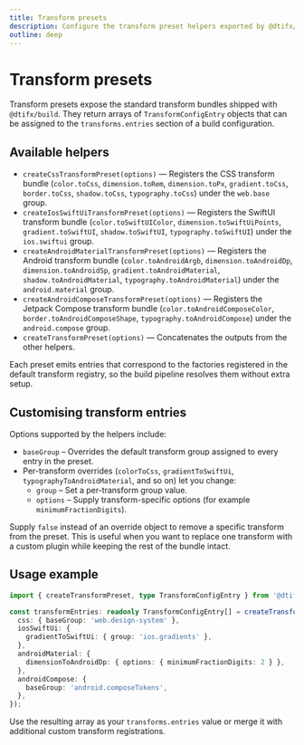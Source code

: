 ```yaml
---
title: Transform presets
description: Configure the transform preset helpers exported by @dtifx/build.
outline: deep
---
```


# Transform presets

Transform presets expose the standard transform bundles shipped with `@dtifx/build`. They return
arrays of `TransformConfigEntry` objects that can be assigned to the `transforms.entries` section of
a build configuration.

## Available helpers

- `createCssTransformPreset(options)` — Registers the CSS transform bundle (`color.toCss`,
  `dimension.toRem`, `dimension.toPx`, `gradient.toCss`, `border.toCss`, `shadow.toCss`,
  `typography.toCss`) under the `web.base` group.
- `createIosSwiftUiTransformPreset(options)` — Registers the SwiftUI transform bundle
  (`color.toSwiftUIColor`, `dimension.toSwiftUiPoints`, `gradient.toSwiftUI`, `shadow.toSwiftUI`,
  `typography.toSwiftUI`) under the `ios.swiftui` group.
- `createAndroidMaterialTransformPreset(options)` — Registers the Android transform bundle
  (`color.toAndroidArgb`, `dimension.toAndroidDp`, `dimension.toAndroidSp`,
  `gradient.toAndroidMaterial`, `shadow.toAndroidMaterial`, `typography.toAndroidMaterial`) under
  the `android.material` group.
- `createAndroidComposeTransformPreset(options)` — Registers the Jetpack Compose transform bundle
  (`color.toAndroidComposeColor`, `border.toAndroidComposeShape`, `typography.toAndroidCompose`)
  under the `android.compose` group.
- `createTransformPreset(options)` — Concatenates the outputs from the other helpers.

Each preset emits entries that correspond to the factories registered in the default transform
registry, so the build pipeline resolves them without extra setup.

## Customising transform entries

Options supported by the helpers include:

- `baseGroup` – Overrides the default transform group assigned to every entry in the preset.
- Per-transform overrides (`colorToCss`, `gradientToSwiftUi`, `typographyToAndroidMaterial`, and so
  on) let you change:
  - `group` – Set a per-transform group value.
  - `options` – Supply transform-specific options (for example `minimumFractionDigits`).

Supply `false` instead of an override object to remove a specific transform from the preset. This is
useful when you want to replace one transform with a custom plugin while keeping the rest of the
bundle intact.

## Usage example

```ts
import { createTransformPreset, type TransformConfigEntry } from '@dtifx/build';

const transformEntries: readonly TransformConfigEntry[] = createTransformPreset({
  css: { baseGroup: 'web.design-system' },
  iosSwiftUi: {
    gradientToSwiftUi: { group: 'ios.gradients' },
  },
  androidMaterial: {
    dimensionToAndroidDp: { options: { minimumFractionDigits: 2 } },
  },
  androidCompose: {
    baseGroup: 'android.composeTokens',
  },
});
```

Use the resulting array as your `transforms.entries` value or merge it with additional custom
transform registrations.
